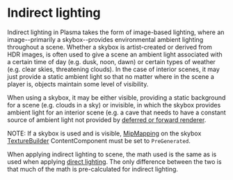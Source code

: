 # Indirect lighting
Indirect lighting in Plasma takes the form of image-based lighting, where an image--primarily a skybox--provides environmental ambient lighting throughout a scene. Whether a skybox is artist-created or derived from HDR images, is often used to give a scene an ambient light associated with a certain time of day (e.g. dusk, noon, dawn) or certain types of weather (e.g. clear skies, threatening clouds). In the case of interior scenes, it may just provide a static ambient light so that no matter where in the scene a player is, objects maintain some level of visibility.

When using a skybox, it may be either visible, providing a static background for a scene (e.g. clouds in a sky) or invisible, in which the skybox provides ambient light for an interior scene (e.g. a cave that needs to have a constant source of ambient light not provided by [deferred or forward renderer](https://plasmaengine.github.io/PlasmaDocs/Plasma1/Editor/graphics/renderer/deferred_renderer.md).

NOTE: If a skybox is used and is visible, [MipMapping](https://plasmaengine.github.io/PlasmaDocs/Plasma1/C++/code_reference/enum_reference.md#texturemipmapping) on the skybox [TextureBuilder](https://plasmaengine.github.io/PlasmaDocs/Plasma1/Editor/graphics/adding_assets/adding_textures_and_sprites.md) ContentComponent must be set to `PreGenerated`.

When applying indirect lighting to scene, the math used is the same as is used when applying [direct lighting](https://plasmaengine.github.io/PlasmaDocs/Plasma1/Editor/graphics/lighting/direct_lighting.md). The only difference between the two is that much of the math is pre-calculated for indirect lighting. 

 